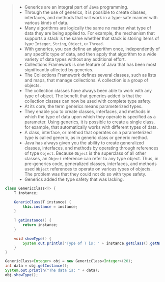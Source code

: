 > - Generics are an integral part of Java programming.
> - Through the use of generics, it is possible to create classes, interfaces, and methods that will work in a type-safe manner with various kinds of data.
> - Many algorithms are logically the same no matter what type of data they are being applied to. For example, the mechanism that supports a stack is the same whether that stack is storing items of type `Integer`, `String`, `Object`, or `Thread`.
> - With generics, you can define an algorithm once, independently of any specific type of data, and then apply that algorithm to a wide variety of data types without any additional effort.
> - Collections Framework is one feature of Java that has been most significantly affected by generics.
> - The Collections Framework defines several classes, such as lists and maps, that manage collections. A collection is a group of objects.
> - The collection classes have always been able to work with any type of object. The benefit that generics added is that the collection classes can now be used with complete type safety.
> - At its core, the term generics means parameterized types.
> - They enable you to create classes, interfaces, and methods in which the type of data upon which they operate is specified as a parameter. Using generics, it is possible to create a single class, for example, that automatically works with different types of data.
> - A class, interface, or method that operates on a parameterized type is called generic, as in generic class or generic method.
> - Java has always given you the ability to create generalized classes, interfaces, and methods by operating through references of type `Object`. Because `Object` is the superclass of all other classes, an `Object` reference can refer to any type object. Thus, in pre-generics code, generalized classes, interfaces, and methods used `Object` references to operate on various types of objects. The problem was that they could not do so with type safety.
> - Generics added the type safety that was lacking.

```java
class GenericClass<T> {
    T instance;
    
    GenericClass(T instance) {
        this.instance = instance;
    }
    
    T getInstance() {
        return instance;
    }
    
    void showType() {
        System.out.println("Type of T is: " + instance.getClass().getName());
    }
}

GenericClass<Integer> obj = new GenericClass<Integer>(20);
int data = obj.getInstance();
System.out.println("The data is: " + data);
obj.showType();
```